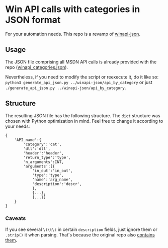 # Win API calls with categories in JSON format
For your automation needs. This repo is a revamp of [winapi-json](https://github.com/vadimkotov/winapi-json).

## Usage
The JSON file comprising all MSDN API calls is already provided with the repo ([winapi_categories.json](./winapi_categories.json)).

Nevertheless, if you need to modify the script or reexecute it, do it like so:
`python3 generate_api_json.py ../winapi-json/api_by_category` or just `./generate_api_json.py ../winapi-json/api_by_category`.

## Structure
The resulting JSON file has the following structure. The `dict` structure was chosen with Python optimization in mind. Feel free to change it according to your needs:
```
{
	'API_name':{
		'category':'cat',
		'dll':'dll',
		'header':'header',
		'return_type':'type',
		'n_arguments':INT,
		'arguments':[{
			'in_out':'in_out',
			'type':'type',
			'name':'arg_name',
			'description':'descr',
			},
			{...},
			{...}]
	}
}
```

### Caveats
If you see several `\t\t\t` in certain `description` fields, just ignore them or `.strip()` it when parsing. That's because the original repo also [contains them](https://github.com/vadimkotov/winapi-json/blob/master/api_by_category/dynamic_data_exchange_management.json#L26).